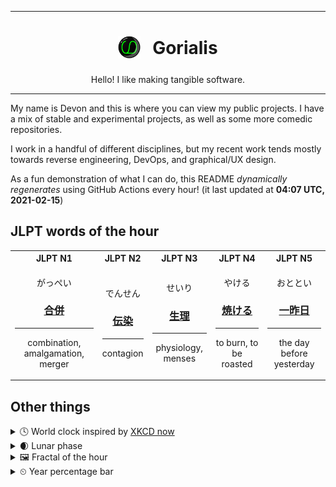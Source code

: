 ***

<h1 align="center">
<sub>
    <img src="readme/resources/avatar.png" height="36">
</sub>
&nbsp;
Gorialis
</h1>
<p align="center">
Hello! I like making tangible software.
</p>

***

My name is Devon and this is where you can view my public projects. I have a mix of stable and experimental projects, as well as some more comedic repositories.

I work in a handful of different disciplines, but my recent work tends mostly towards reverse engineering, DevOps, and graphical/UX design.

As a fun demonstration of what I can do, this README *dynamically regenerates* using GitHub Actions every hour! (it last updated at **04:07 UTC, 2021-02-15**)

<h2>JLPT words of the hour</h2>
<table>
    <tr>
        <th>JLPT N1</th>
        <th>JLPT N2</th>
        <th>JLPT N3</th>
        <th>JLPT N4</th>
        <th>JLPT N5</th>
    </tr>
    <tr>
        <td>
            <p align="center">がっぺい</p>
            <h3 align="center"><b><a href="https://jisho.org/search/%E5%90%88%E4%BD%B5">合併</a></b></h3>
            <hr>
            <p align="center">combination,<wbr> amalgamation,<wbr> merger</p>
        </td>
        <td>
            <p align="center">でんせん</p>
            <h3 align="center"><b><a href="https://jisho.org/search/%E4%BC%9D%E6%9F%93">伝染</a></b></h3>
            <hr>
            <p align="center">contagion</p>
        </td>
        <td>
            <p align="center">せいり</p>
            <h3 align="center"><b><a href="https://jisho.org/search/%E7%94%9F%E7%90%86">生理</a></b></h3>
            <hr>
            <p align="center">physiology,<wbr> menses</p>
        </td>
        <td>
            <p align="center">やける</p>
            <h3 align="center"><b><a href="https://jisho.org/search/%E7%84%BC%E3%81%91%E3%82%8B">焼ける</a></b></h3>
            <hr>
            <p align="center">to burn,<wbr> to be roasted</p>
        </td>
        <td>
            <p align="center">おととい</p>
            <h3 align="center"><b><a href="https://jisho.org/search/%E4%B8%80%E6%98%A8%E6%97%A5">一昨日</a></b></h3>
            <hr>
            <p align="center">the day before yesterday</p>
        </td>
    </tr>
</table>

<h2>Other things</h2>
<details>
<summary>🕓  World clock inspired by <a href="https://xkcd.com/now">XKCD now</a></summary>

> <img src="generated/now.png" width="512">

</details>
<details>
<summary>🌒 Lunar phase</summary>

The moon is approximately 13.67% through its phase (Waxing Crescent).

</details>
<details>
<summary>&#x1f5bc; Fractal of the hour</summary>

> <img src="generated/fractal.png" width="512">

</details>
<details>
<summary>&#x23f2; Year percentage bar</summary>
<pre><code>2021 [██▁▁▁▁▁▁▁▁▁▁▁▁▁▁▁▁▁▁] 12.38%</code></pre>
</details>
